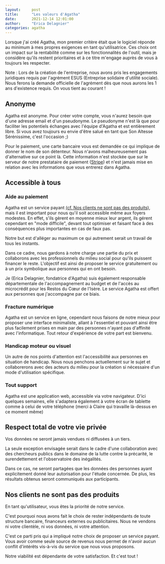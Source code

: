 ```yaml
---
layout:     post
title:      "Les valeurs d'Agatha"
date:       2021-12-14 12:01:00
author:     "Erica Delagnier"
categories: agatha
---
```


Lorsque j'ai créé Agatha, mon premier critère était que le logiciel réponde au minimum à mes propres exigences en tant qu'utilisatrice. 
Ces choix ont un impact sur la rentabilité comme sur les fonctionnalités de l'outil, mais je considère qu'ils restent prioritaires et à ce titre m'engage auprès de vous à toujours les respecter.

<div class="aside">Note : Lors de la création de l'entreprise, nous avons pris les engagements juridiques requis par l'agrément ESUS (Entreprise solidaire d'utilité sociale). Nous ferons la demande officielle de l'agrément dès que nous aurons les 1 ans d'existence requis. On vous tient au courant !
</div>

<h2 class="post-heading">Anonyme</h2>

Agatha est anonyme. Pour créer votre compte, vous n'aurez besoin que d'une adresse email et d'un pseudonyme. Le pseudonyme n'est là que pour faciliter les potentiels échanges avec l'équipe d'Agatha et est entièrement libre. Si vous avez toujours eu envie d'être salué en tant que Son Altesse Sérénissime, c'est l'occasion ;)

Pour le paiement, une carte bancaire vous est demandée ce qui implique de donner le nom de son détenteur. Nous n'avons malheureusement pas d'alternative sur ce point là. Cette information n'est stockée que sur le serveur de notre prestataire de paiement (<a href="https://stripe.com/fr">Stripe</a>) et n'est jamais mise en relation avec les informations que vous entrerez dans Agatha.

<h2 class="post-heading">Accessible à tous</h2>

<h3>Aide au paiement</h3>
 
Agatha est un service payant <a href="#noproduct">(cf. Nos clients ne sont pas des produits)</a>, mais il est important pour nous qu'il soit accessible même aux foyers modestes. En effet, s'ils gèrent en moyenne mieux leur argent, ils gérent cependant en "mode difficile", devant tout optimiser et faisant face à des conséquences plus importantes en cas de faux pas.

Notre but est d'alléger au maximum ce qui autrement serait un travail de tous les instants. 

Dans ce cadre, nous gardons à notre charge une partie du prix et collaborons avec les professionnels du milieu social pour qu'ils puissent financer le reste. L'objectif est ainsi de proposer le service gratuitement ou à un prix symbolique aux personnes qui en ont besoin.

Je (Erica Delagnier, fondatrice d'Agatha) suis également responsable départementale de l'accompagnement au budget et de l'accès au microcrédit pour les Restos du Cœur de l'Isère. Le service Agatha est offert aux personnes que j'accompagne par ce biais.

<h3>Fracture numérique</h3>

Agatha est un service en ligne, cependant nous faisons de notre mieux pour proposer une interface minimaliste, allant à l'essentiel et pouvant ainsi être plus facilement prises en main par des personnes n'ayant pas d'affinité avec l'informatique. Tout retour d'expérience de votre part est bienvenu.

<h3>Handicap moteur ou visuel</h3>

Un autre de nos points d'attention est l'accessibilité aux personnes en situation de handicap. Nous nous penchons actuellement sur le sujet et collaborerons avec des acteurs du milieu pour la création si nécessaire d'un mode d'utilisation spécifique.

<h3>Tout support</h3>
Agatha est une application web, accessible via votre navigateur. 
D'ici quelques semaines, elle s'adaptera également à votre écran de tablette comme à celui de votre téléphone (merci à Claire qui travaille là-dessus en ce moment même)

<h2 class="post-heading">Respect total de votre vie privée</h2>

Vos données ne seront jamais vendues ni diffusées à un tiers.

La seule exception envisagée serait dans le cadre d'une collaboration avec des chercheurs publics dans le domaine de la lutte contre la précarité, le surendettement et l'observatoire des inégalités. 

Dans ce cas, ne seront partagées que les données des personnes ayant explicitement donné leur autorisation pour l'étude concernée.  De plus, les résultats obtenus seront communiqués aux participants.

<h2 id="noproduct" class="post-heading">Nos clients ne sont pas des produits</h2>

En tant qu'utilisateur, vous êtes la priorité de notre service. 

C'est pourquoi nous avons fait le choix de rester indépendants de toute structure bancaire, financeurs externes ou publicitaires. Nous ne vendons ni votre clientèle, ni vos données, ni votre attention. 

C'est ce parti pris qui a impliqué notre choix de proposer un service payant. Vous avoir comme seule source de revenus nous permet de n'avoir aucun conflit d'intérêts vis-à-vis du service que nous vous proposons. 

Notre viabilité est dépendante de votre satisfaction. Et c'est tout !




